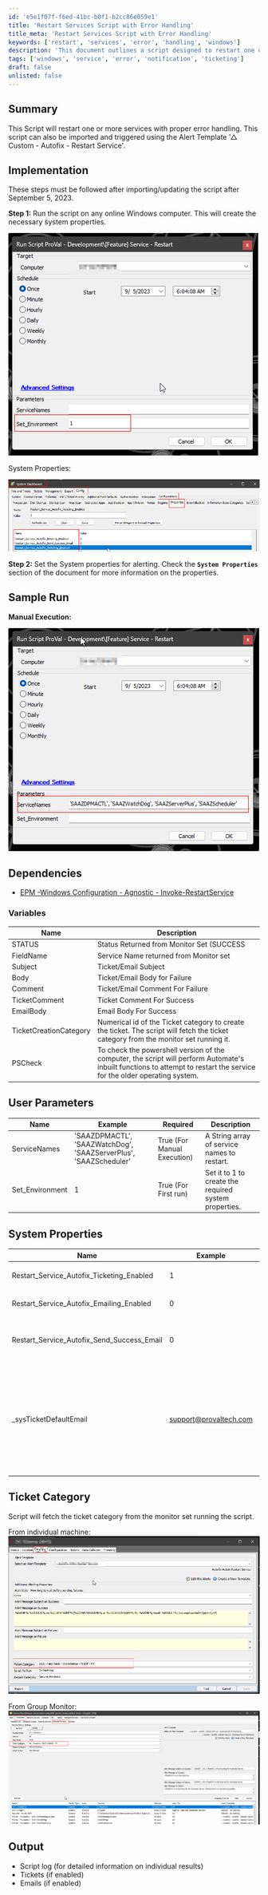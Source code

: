```yaml
---
id: 'e5e1f07f-f6ed-41bc-b0f1-b2cc86e059e1'
title: 'Restart Services Script with Error Handling'
title_meta: 'Restart Services Script with Error Handling'
keywords: ['restart', 'services', 'error', 'handling', 'windows']
description: 'This document outlines a script designed to restart one or more services on Windows machines with comprehensive error handling. It includes implementation steps, dependencies, user parameters, and system properties necessary for successful execution. The script can be triggered through a custom alert template for automated service management.'
tags: ['windows', 'service', 'error', 'notification', 'ticketing']
draft: false
unlisted: false
---
```

## Summary

This Script will restart one or more services with proper error handling. This script can also be imported and triggered using the Alert Template '△ Custom - Autofix - Restart Service'.

## Implementation

These steps must be followed after importing/updating the script after September 5, 2023.

**Step 1:** Run the script on any online Windows computer. This will create the necessary system properties.

![System Properties](../../../static/img/Service---Restart/image_1.png)

System Properties:

![System Properties](../../../static/img/Service---Restart/image_2.png)

**Step 2:** Set the System properties for alerting. Check the **`System Properties`** section of the document for more information on the properties.

## Sample Run

**Manual Execution:**

![Manual Execution](../../../static/img/Service---Restart/image_3.png)

## Dependencies

- [EPM -Windows Configuration - Agnostic - Invoke-RestartService](https://proval.itglue.com/DOC-5078775-11032222)

### Variables

| Name                     | Description                                                       |
|--------------------------|-------------------------------------------------------------------|
| STATUS                   | Status Returned from Monitor Set (SUCCESS|FAILED)                |
| FieldName                | Service Name returned from Monitor set                             |
| Subject                  | Ticket/Email Subject                                             |
| Body                     | Ticket/Email Body for Failure                                      |
| Comment                  | Ticket/Email Comment For Failure                                   |
| TicketComment             | Ticket Comment For Success                                         |
| EmailBody                | Email Body For Success                                            |
| TicketCreationCategory    | Numerical id of the Ticket category to create the ticket. The script will fetch the ticket category from the monitor set running it. |
| PSCheck                  | To check the powershell version of the computer, the script will perform Automate's inbuilt functions to attempt to restart the service for the older operating system. |

## User Parameters

| Name              | Example                                                      | Required                     | Description                                          |
|-------------------|--------------------------------------------------------------|-------------------------------|------------------------------------------------------|
| ServiceNames      | 'SAAZDPMACTL', 'SAAZWatchDog', 'SAAZServerPlus', 'SAAZScheduler' | True (For Manual Execution)   | A String array of service names to restart.          |
| Set_Environment    | 1                                                            | True (For First run)         | Set it to 1 to create the required system properties. |

## System Properties

| Name                                           | Example | Required                | Description                                                                                       |
|------------------------------------------------|---------|-------------------------|---------------------------------------------------------------------------------------------------|
| Restart_Service_Autofix_Ticketing_Enabled     | 1       | True                    | 1 and 0 to toggle between the ticket creation feature of the script. The default value is 1 (Enabled Ticketing). |
| Restart_Service_Autofix_Emailing_Enabled      | 0       | False                   | 1 and 0 to toggle between the Emailing feature of the script. The default value is 0. (Disable Emailing) |
| Restart_Service_Autofix_Send_Success_Email     | 0       | False                   | Set it to 1 to send an email on monitor success as well. The default value is 0. To Enable Monitor Success emails, `Restart_Service_Autofix_Emailing_Enabled` must be set to 1. |
| _sysTicketDefaultEmail                          | [support@provaltech.com](mailto:support@provaltech.com) | True (if emailing is enabled) | Email address to notify, it is mandatory to set the email address(es) if the system property `Restart_Service_Autofix_Emailing_Enabled` is set to 1. Multiple email addresses should be separated by a semicolon. **Note: Please be careful while making any changes to this property as this is a default system property and another script(s) might have been using this as well. Do not update the email address(es) saved in this property without checking the other scripts for this system property.** |

## Ticket Category

Script will fetch the ticket category from the monitor set running the script.

From individual machine:  
![Individual Machine](../../../static/img/Service---Restart/image_4.png)

From Group Monitor:  
![Group Monitor](../../../static/img/Service---Restart/image_5.png)

## Output

- Script log (for detailed information on individual results)
- Tickets (if enabled)
- Emails (if enabled)







